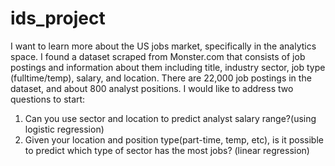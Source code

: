 # ids_project

I want to learn more about the US jobs market, specifically in the analytics space. I found a dataset scraped from Monster.com that consists of job postings and information about them including title, industry sector, job type (fulltime/temp), salary, and location. There are 22,000 job postings in the dataset, and about 800 analyst positions. I would like to address two questions to start:
    
1. Can you use sector and location to predict analyst salary range?(using logistic regression)
2. Given your location and position type(part-time, temp, etc), is it possible to predict which type of sector has the most jobs? (linear regression)
